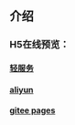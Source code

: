 ## 介绍
### H5在线预览：
#### [轻服务](https://online-edu.web.cloudendpoint.cn/#/)
#### [aliyun](https://static-96c28c8a-3dd5-4049-873b-b985e2587e40.bspapp.com/#/)
#### [gitee pages](http://lai_yingang.gitee.io/online-edu/#/)